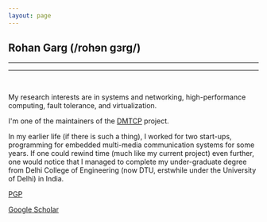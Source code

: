 ```yaml
---
layout: page
---
```


## Rohan Garg (/rohɘn gɜrg/)

* * *
* * *

<br />

My research interests are in systems and networking, high-performance
computing, fault tolerance, and virtualization.

I'm one of the maintainers of the [DMTCP](http://www.dmtcp.sf.net) project.

In my earlier life (if there is such a thing), I worked for two
start-ups, programming for embedded multi-media communication systems
for some years. If one could rewind time (much like my current
project) even further, one would notice that I managed to complete
my under-graduate degree from Delhi College of Engineering (now
DTU, erstwhile under the University of Delhi) in India.

[PGP](./rgarg.gpg.txt)

[Google Scholar](https://scholar.google.com/citations?user=o3Q6pjoAAAAJ)
